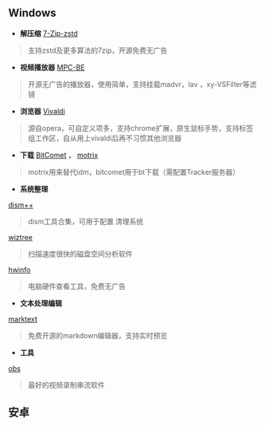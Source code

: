 
## Windows

- **解压缩** [7-Zip-zstd](https://github.com/mcmilk/7-Zip-zstd)      

> 支持zstd及更多算法的7zip，开源免费无广告  

- **视频播放器** [MPC-BE ](https://sourceforge.net/projects/mpcbe/) 

> 开源无广告的播放器，使用简单，支持挂载madvr，lav ，xy-VSFilter等滤镜

- **浏览器**  [Vivaldi](https://vivaldi.com)   

> 源自opera，可自定义项多，支持chrome扩展，原生鼠标手势，支持标签组工作区，自从用上vivaldi后再不习惯其他浏览器

- **下载** [BitComet](http://www.bitcomet.com/en) ，  [motrix](https://motrix.app)

> motrix用来替代idm，bitcomet用于bt下载（需配置Tracker服务器）

- **系统整理**   

[dism++](https://github.com/Chuyu-Team/Dism-Multi-language/releases)

> dism工具合集，可用于配置 清理系统

[wiztree](https://www.diskanalyzer.com)    

> 扫描速度很快的磁盘空间分析软件

[hwinfo](https://www.hwinfo.com)

> 电脑硬件查看工具，免费无广告

- **文本处理编辑**

[marktext](https://github.com/marktext/marktext)

> 免费开源的markdown编辑器，支持实时预览

- **工具**

[obs](https://obsproject.com)

> 最好的视频录制串流软件

## 安卓

